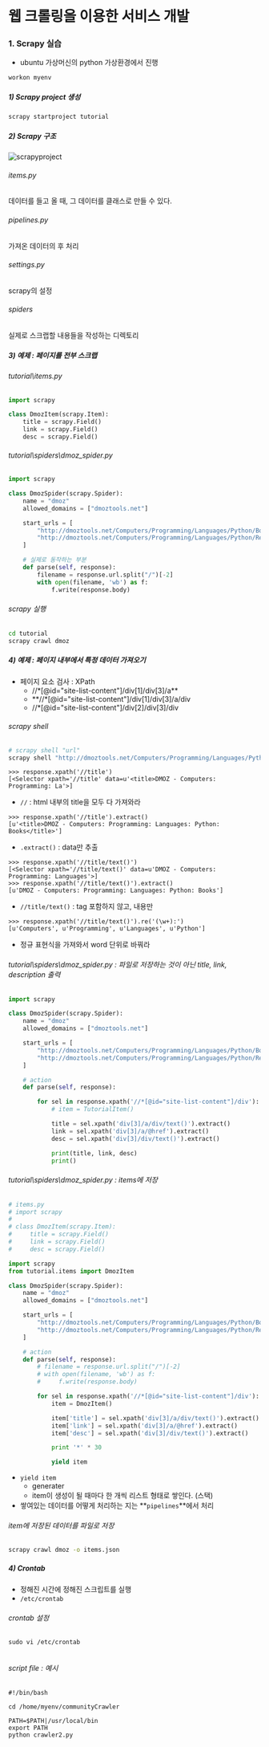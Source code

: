 # 웹 크롤링을 이용한 서비스 개발

### 1. Scrapy 실습

- ubuntu 가상머신의 python 가상환경에서 진행

```bash
workon myenv
```



##### 1) Scrapy project 생성

```bash
scrapy startproject tutorial
```



##### 2) Scrapy 구조 

![scrapyproject](scrapyproject.png)



###### items.py

데이터를 들고 올 때, 그 데이터를 클래스로 만들 수 있다.



###### pipelines.py

가져온 데이터의 후 처리



###### settings.py

scrapy의 설정



###### spiders

실제로 스크랩할 내용들을 작성하는 디렉토리



##### 3) 예제 : 페이지를 전부 스크랩

###### tutorial\items.py

```python
import scrapy

class DmozItem(scrapy.Item):
    title = scrapy.Field()
    link = scrapy.Field()
    desc = scrapy.Field()
```



###### tutorial\spiders\dmoz_spider.py

```python
import scrapy

class DmozSpider(scrapy.Spider):
    name = "dmoz"
    allowed_domains = ["dmoztools.net"]

    start_urls = [
        "http://dmoztools.net/Computers/Programming/Languages/Python/Books/",
        "http://dmoztools.net/Computers/Programming/Languages/Python/Resources/"
    ]

    # 실제로 동작하는 부분
    def parse(self, response):
        filename = response.url.split("/")[-2]
        with open(filename, 'wb') as f:
            f.write(response.body)
```



###### scrapy 실행

```bash
cd tutorial
scrapy crawl dmoz
```



##### 4) 예제 : 페이지 내부에서 특정 데이터 가져오기

- 페이지 요소 검사 : XPath
  - //*[@id="site-list-content"]/div[1]/div[3]/a**
  - **//*[@id="site-list-content"]/div[1]/div[3]/a/div
  - //*[@id="site-list-content"]/div[2]/div[3]/div





###### scrapy shell

```bash
# scrapy shell "url"
scrapy shell "http://dmoztools.net/Computers/Programming/Languages/Python/Books/"
```

```shell
>>> response.xpath('//title')
[<Selector xpath='//title' data=u'<title>DMOZ - Computers: Programming: La'>]

```

- `//` : html 내부의 title을 모두 다 가져와라



```shell
>>> response.xpath('//title').extract()
[u'<title>DMOZ - Computers: Programming: Languages: Python: Books</title>']
```

- `.extract()` : data만 추출





```shell
>>> response.xpath('//title/text()')
[<Selector xpath='//title/text()' data=u'DMOZ - Computers: Programming: Languages'>]
>>> response.xpath('//title/text()').extract()
[u'DMOZ - Computers: Programming: Languages: Python: Books']
```

- `//title/text()` : tag 포함하지 않고, 내용만





```shell
>>> response.xpath('//title/text()').re('(\w+):')
[u'Computers', u'Programming', u'Languages', u'Python']
```

- 정규 표현식을 가져와서 word 단위로 바꿔라



###### tutorial\spiders\dmoz_spider.py : 파일로 저장하는 것이 아닌 title, link, description 출력

```python
import scrapy

class DmozSpider(scrapy.Spider):
    name = "dmoz"
    allowed_domains = ["dmoztools.net"]

    start_urls = [
        "http://dmoztools.net/Computers/Programming/Languages/Python/Books/",
        "http://dmoztools.net/Computers/Programming/Languages/Python/Resources/"
    ]

    # action
    def parse(self, response):

        for sel in response.xpath('//*[@id="site-list-content"]/div'):
            # item = TutorialItem()

            title = sel.xpath('div[3]/a/div/text()').extract()
            link = sel.xpath('div[3]/a/@href').extract()
            desc = sel.xpath('div[3]/div/text()').extract()

            print(title, link, desc)
            print()

```



###### tutorial\spiders\dmoz_spider.py : items에 저장

```python
# items.py
# import scrapy
#
# class DmozItem(scrapy.Item):
#     title = scrapy.Field()
#     link = scrapy.Field()
#     desc = scrapy.Field()

import scrapy
from tutorial.items import DmozItem

class DmozSpider(scrapy.Spider):
    name = "dmoz"
    allowed_domains = ["dmoztools.net"]

    start_urls = [
        "http://dmoztools.net/Computers/Programming/Languages/Python/Books/",
        "http://dmoztools.net/Computers/Programming/Languages/Python/Resources/"
    ]

    # action
    def parse(self, response):
        # filename = response.url.split("/")[-2]
        # with open(filename, 'wb') as f:
        #     f.write(response.body)

        for sel in response.xpath('//*[@id="site-list-content"]/div'):
            item = DmozItem()

            item['title'] = sel.xpath('div[3]/a/div/text()').extract()
            item['link'] = sel.xpath('div[3]/a/@href').extract()
            item['desc'] = sel.xpath('div[3]/div/text()').extract()

            print '*' * 30

            yield item
```

- `yield item`
  - generater
  - item이 생성이 될 때마다 한 개씩 리스트 형태로 쌓인다. (스택)
- 쌓여있는 데이터를 어떻게 처리하는 지는 **`pipelines`**에서 처리



###### item에 저장된 데이터를 파일로 저장

```bash
scrapy crawl dmoz -o items.json
```



##### 4) Crontab

- 정해진 시간에 정해진 스크립트를 실행
- `/etc/crontab`




###### crontab 설정

```
sudo vi /etc/crontab  
```

```

```



###### script file : 예시

```shell
#!/bin/bash

cd /home/myenv/communityCrawler

PATH=$PATH|/usr/local/bin
export PATH
python crawler2.py
```

